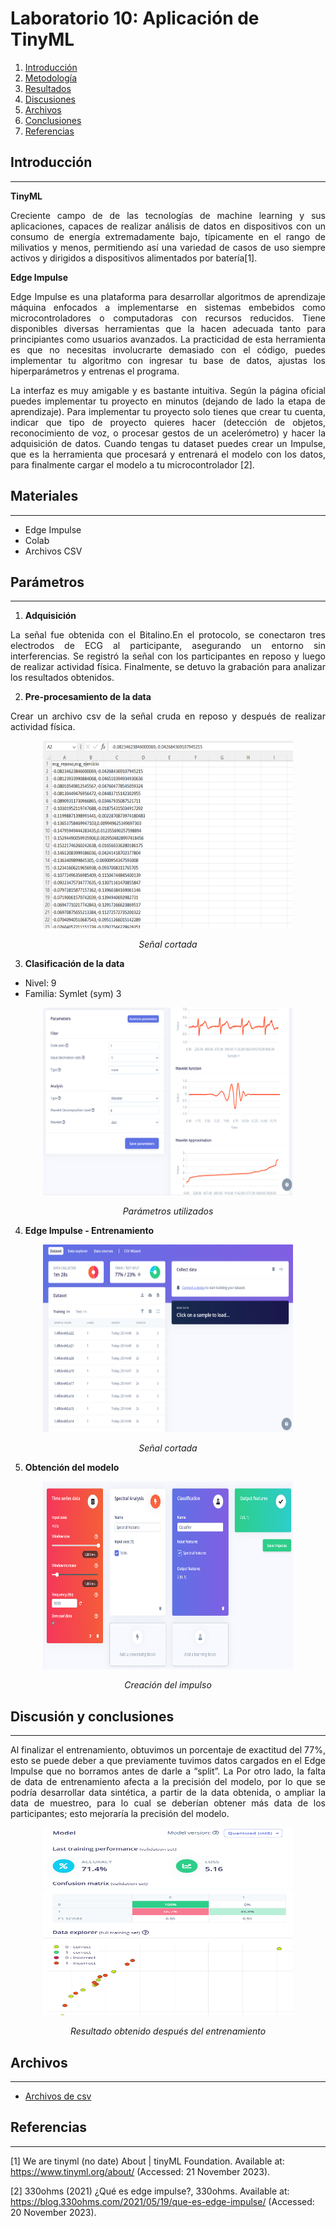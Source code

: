 # Laboratorio 10: Aplicación de TinyML

1. [Introducción](#intro)
2. [Metodología](#met)
3. [Resultados](#resul)
4. [Discusiones](#disc)
5. [Archivos](#arch)
6. [Conclusiones](#conc)
7. [Referencias](#ref)


## **Introducción** <a name="intro"></a>
---
**TinyML**
<p align="justify"> Creciente campo de de las tecnologías de machine learning y sus aplicaciones, capaces de realizar análisis de datos en dispositivos con un consumo de energía extremadamente bajo, típicamente en el rango de milivatios y menos, permitiendo así una variedad de casos de uso siempre activos y dirigidos a dispositivos alimentados por batería[1].

**Edge Impulse**
<p align="justify"> Edge Impulse es una plataforma para desarrollar algoritmos de aprendizaje máquina enfocados a implementarse en sistemas embebidos como microcontroladores o computadoras con recursos reducidos. Tiene disponibles diversas herramientas que la hacen adecuada tanto para principiantes como usuarios avanzados. La practicidad de esta herramienta es que no necesitas involucrarte demasiado con el código, puedes implementar tu algoritmo con ingresar tu base de datos, ajustas los hiperparámetros y entrenas el programa.

<p align="justify"> La interfaz es muy amigable y es bastante intuitiva. Según la página oficial puedes implementar tu proyecto en minutos (dejando de lado la etapa de aprendizaje). Para implementar tu proyecto solo tienes que crear tu cuenta, indicar que tipo de proyecto quieres hacer (detección de objetos, reconocimiento de voz, o procesar gestos de un acelerómetro) y hacer la adquisición de datos. Cuando tengas tu dataset puedes crear un Impulse, que es la herramienta que procesará y entrenará el modelo con los datos, para finalmente cargar el modelo a tu microcontrolador [2].


## **Materiales** 
---

- Edge Impulse
- Colab
- Archivos CSV



## **Parámetros** <a name="met"></a>
--- 
1. **Adquisición** 
<p align="justify"> La señal fue obtenida con el Bitalino.En el protocolo, se conectaron tres electrodos de ECG al participante, asegurando un entorno sin interferencias. Se registró la señal con los participantes en reposo y luego de realizar actividad física. Finalmente, se detuvo la grabación para analizar los resultados obtenidos. 

2. **Pre-procesamiento de la data**
<p align="justify">Crear un archivo csv de la señal cruda en reposo y después de realizar actividad física.

<p align="center">
  <img src="img\pre.png"  width="400" height="300"> </p>
  <em><p align="center">Señal cortada</p></em> 

3. **Clasificación de la data**

-   Nivel: 9
-	Familia: Symlet (sym) 3


<p align="center">
  <img src="img\parametros.png"  width="400" height="300"> </p>
  <em><p align="center"> Parámetros utilizados</p></em> 

4. **Edge Impulse - Entrenamiento**

  <p align="center">
  <img src="img\split.png"  width="400" height="300"> </p>
  <em><p align="center">Señal cortada</p></em> 



5. **Obtención del modelo**

<p align="center">
  <img src="img\create_imp.png"  width="400" height="300"> </p>
  <em><p align="center">Creación del impulso</p></em> 

## **Discusión y conclusiones** <a name="disc"></a>
---

<p align="justify">Al finalizar el entrenamiento, obtuvimos un porcentaje de exactitud del 77%, esto se puede deber a que previamente tuvimos datos cargados en el Edge Impulse que no borramos antes de darle a “split”. La 
Por otro lado, la falta de data de entrenamiento afecta a la precisión del modelo, por lo que se podría desarrollar data sintética, a partir de la data obtenida, o ampliar la data de muestreo, para lo cual se deberían obtener más data de los participantes; esto mejoraría la precisión del modelo.
 
<p align="center">
  <img src="img\resultado.png"  width="400" height="300"> </p>
  <em><p align="center">Resultado obtenido después del entrenamiento </p></em>

## **Archivos** <a name="arch"></a>
---
- [Archivos de csv](https://github.com/StephanySamaniego/ISB_Grupo2-2023-2/tree/main/ISB/Laboratorios/Laboratorio%2009%20-%20Procesamiento%20de%20EEG/Archivo)



## **Referencias** <a name="ref"></a>
---

[1] We are tinyml (no date) About | tinyML Foundation. Available at: https://www.tinyml.org/about/ (Accessed: 21 November 2023). 

[2] 330ohms (2021) ¿Qué es edge impulse?, 330ohms. Available at: https://blog.330ohms.com/2021/05/19/que-es-edge-impulse/ (Accessed: 20 November 2023). 

